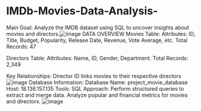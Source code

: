 # IMDb-Movies-Data-Analysis-
Main Goal:  Analyze the IMDB dataset using SQL to uncover insights about movies and directors.![image](https://github.com/user-attachments/assets/7e16a88c-b8fe-4e8c-943a-59b7c0369ac6)
DATA OVERVIEW
Movies Table:
Attributes: ID, Title, Budget, Popularity, Release Date, Revenue, Vote Average, etc.
Total Records: 47

Directors Table:
Attributes: Name, ID, Gender, Department.
Total Records: 2,349

Key Relationships: 
Director ID links movies to their respective directors![image](https://github.com/user-attachments/assets/5520a45a-81c2-4b62-a6a2-40318230114b)
Database Information:
Database Name: project_movie_database
Host: 18.136.157.135
Tools: SQL
Approach:
Perform structured queries to extract and merge data.
Analyze popular and financial metrics for movies and directors.
![image](https://github.com/user-attachments/assets/de5ed8f4-2e3a-483b-a738-8b83ab245857)

